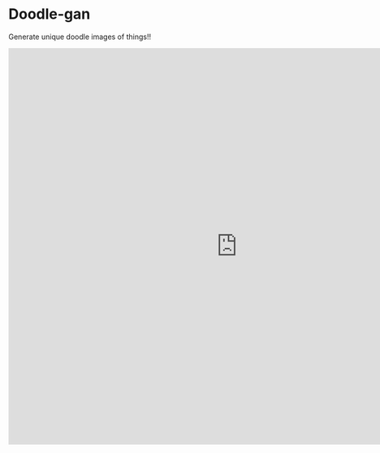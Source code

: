 # Doodle-gan
Generate unique doodle images of things!!
<iframe src="http://docs.google.com/viewer?url=http://lcolladotor.github.io/cv/en_CV_lcollado.pdf&embedded=true" width="900" height="780" style="border: none;"></iframe>
